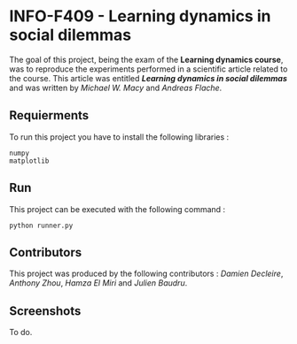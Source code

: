 # INFO-F409 - Learning dynamics in social dilemmas
The goal of this project, being the exam of the **Learning dynamics course**, was to reproduce the experiments performed in a scientific article related to the course. This article was entitled ***Learning dynamics in social dilemmas*** and was written by *Michael W. Macy* and *Andreas Flache*.

## Requierments
To run this project you have to install the following libraries :
```
numpy
matplotlib
```

## Run
This project can be executed with the following command :
```
python runner.py
```

## Contributors
This project was produced by the following contributors : *Damien Decleire*, *Anthony Zhou*, *Hamza El Miri* and *Julien Baudru*.

## Screenshots
To do.
